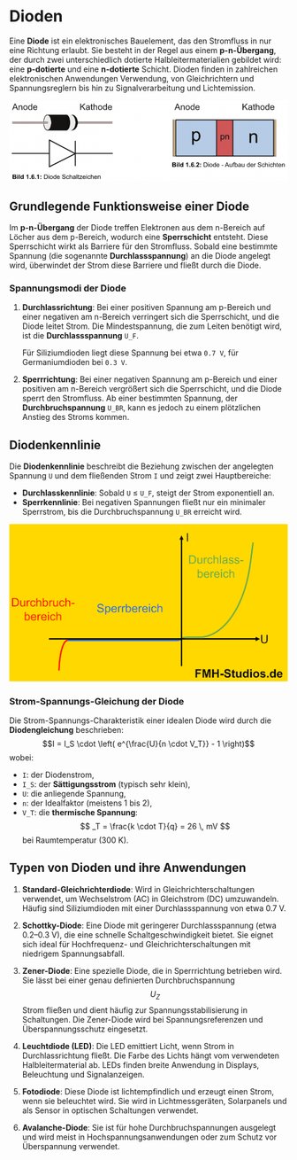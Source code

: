 # Dioden

Eine **Diode** ist ein elektronisches Bauelement, das den Stromfluss in nur eine Richtung erlaubt. Sie besteht in der Regel aus einem **p-n-Übergang**, der durch zwei unterschiedlich dotierte Halbleitermaterialien gebildet wird: eine **p-dotierte** und eine **n-dotierte** Schicht. Dioden finden in zahlreichen elektronischen Anwendungen Verwendung, von Gleichrichtern und Spannungsreglern bis hin zu Signalverarbeitung und Lichtemission.

![Aufbau einer Diode](/images/diode-aufbau.png)

## Grundlegende Funktionsweise einer Diode

Im **p-n-Übergang** der Diode treffen Elektronen aus dem n-Bereich auf Löcher aus dem p-Bereich, wodurch eine **Sperrschicht** entsteht. Diese Sperrschicht wirkt als Barriere für den Stromfluss. Sobald eine bestimmte Spannung (die sogenannte **Durchlassspannung**) an die Diode angelegt wird, überwindet der Strom diese Barriere und fließt durch die Diode.

### Spannungsmodi der Diode

1. **Durchlassrichtung**: Bei einer positiven Spannung am p-Bereich und einer negativen am n-Bereich verringert sich die Sperrschicht, und die Diode leitet Strom. Die Mindestspannung, die zum Leiten benötigt wird, ist die **Durchlassspannung** `U_F`.
   
   Für Siliziumdioden liegt diese Spannung bei etwa `0.7 V`, für Germaniumdioden bei `0.3 V`.

2. **Sperrrichtung**: Bei einer negativen Spannung am p-Bereich und einer positiven am n-Bereich vergrößert sich die Sperrschicht, und die Diode sperrt den Stromfluss. Ab einer bestimmten Spannung, der **Durchbruchspannung** `U_BR`, kann es jedoch zu einem plötzlichen Anstieg des Stroms kommen.

## Diodenkennlinie

Die **Diodenkennlinie** beschreibt die Beziehung zwischen der angelegten Spannung `U` und dem fließenden Strom `I` und zeigt zwei Hauptbereiche:
- **Durchlasskennlinie**: Sobald `U` ≤ `U_F`, steigt der Strom exponentiell an.
- **Sperrkennlinie**: Bei negativen Spannungen fließt nur ein minimaler Sperrstrom, bis die Durchbruchspannung `U_BR` erreicht wird.

![Diodenkennlinie](/images/diodenkennlinie.png)

### Strom-Spannungs-Gleichung der Diode

Die Strom-Spannungs-Charakteristik einer idealen Diode wird durch die **Diodengleichung** beschrieben:
$$I = I_S \cdot \left( e^{\frac{U}{n \cdot V_T}} - 1 \right)$$
wobei:
- `I`: der Diodenstrom,
- `I_S`: der **Sättigungsstrom** (typisch sehr klein),
- `U`: die anliegende Spannung,
- `n`: der Idealfaktor (meistens 1 bis 2),
- `V_T`: die **thermische Spannung**: $$ _T = \frac{k \cdot T}{q} = 26 \, mV $$ bei Raumtemperatur (300 K).

## Typen von Dioden und ihre Anwendungen

1. **Standard-Gleichrichterdiode**: Wird in Gleichrichterschaltungen verwendet, um Wechselstrom (AC) in Gleichstrom (DC) umzuwandeln. Häufig sind Siliziumdioden mit einer Durchlassspannung von etwa 0.7 V.

2. **Schottky-Diode**: Eine Diode mit geringerer Durchlassspannung (etwa 0.2–0.3 V), die eine schnelle Schaltgeschwindigkeit bietet. Sie eignet sich ideal für Hochfrequenz- und Gleichrichterschaltungen mit niedrigem Spannungsabfall.

3. **Zener-Diode**: Eine spezielle Diode, die in Sperrrichtung betrieben wird. Sie lässt bei einer genau definierten Durchbruchspannung $$ U_Z $$ Strom fließen und dient häufig zur Spannungsstabilisierung in Schaltungen. Die Zener-Diode wird bei Spannungsreferenzen und Überspannungsschutz eingesetzt.

4. **Leuchtdiode (LED)**: Die LED emittiert Licht, wenn Strom in Durchlassrichtung fließt. Die Farbe des Lichts hängt vom verwendeten Halbleitermaterial ab. LEDs finden breite Anwendung in Displays, Beleuchtung und Signalanzeigen.

5. **Fotodiode**: Diese Diode ist lichtempfindlich und erzeugt einen Strom, wenn sie beleuchtet wird. Sie wird in Lichtmessgeräten, Solarpanels und als Sensor in optischen Schaltungen verwendet.

6. **Avalanche-Diode**: Sie ist für hohe Durchbruchspannungen ausgelegt und wird meist in Hochspannungsanwendungen oder zum Schutz vor Überspannung verwendet.